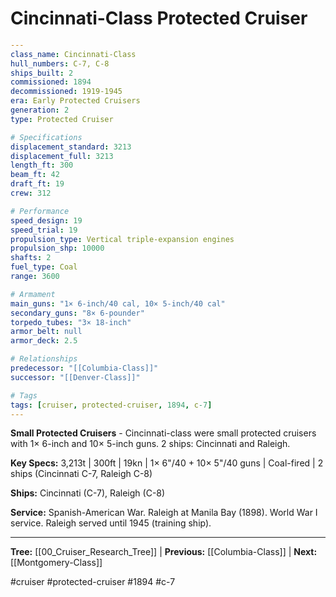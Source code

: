 # Cincinnati-Class Protected Cruiser

```yaml
---
class_name: Cincinnati-Class
hull_numbers: C-7, C-8
ships_built: 2
commissioned: 1894
decommissioned: 1919-1945
era: Early Protected Cruisers
generation: 2
type: Protected Cruiser

# Specifications
displacement_standard: 3213
displacement_full: 3213
length_ft: 300
beam_ft: 42
draft_ft: 19
crew: 312

# Performance
speed_design: 19
speed_trial: 19
propulsion_type: Vertical triple-expansion engines
propulsion_shp: 10000
shafts: 2
fuel_type: Coal
range: 3600

# Armament
main_guns: "1× 6-inch/40 cal, 10× 5-inch/40 cal"
secondary_guns: "8× 6-pounder"
torpedo_tubes: "3× 18-inch"
armor_belt: null
armor_deck: 2.5

# Relationships
predecessor: "[[Columbia-Class]]"
successor: "[[Denver-Class]]"

# Tags
tags: [cruiser, protected-cruiser, 1894, c-7]
---
```

**Small Protected Cruisers** - Cincinnati-class were small protected cruisers with 1× 6-inch and 10× 5-inch guns. 2 ships: Cincinnati and Raleigh.

**Key Specs:** 3,213t | 300ft | 19kn | 1× 6"/40 + 10× 5"/40 guns | Coal-fired | 2 ships (Cincinnati C-7, Raleigh C-8)

**Ships:** Cincinnati (C-7), Raleigh (C-8)

**Service:** Spanish-American War. Raleigh at Manila Bay (1898). World War I service. Raleigh served until 1945 (training ship).

---
**Tree:** [[00_Cruiser_Research_Tree]] | **Previous:** [[Columbia-Class]] | **Next:** [[Montgomery-Class]]

#cruiser #protected-cruiser #1894 #c-7
